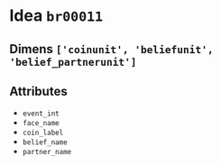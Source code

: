 # Idea `br00011`

## Dimens `['coinunit', 'beliefunit', 'belief_partnerunit']`

## Attributes
- `event_int`
- `face_name`
- `coin_label`
- `belief_name`
- `partner_name`
